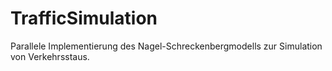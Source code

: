 # TrafficSimulation
Parallele Implementierung des Nagel-Schreckenbergmodells zur Simulation von Verkehrsstaus.
